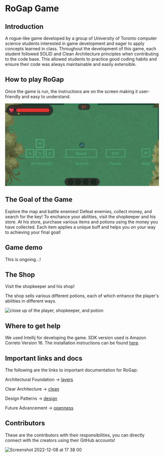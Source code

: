 # RoGap Game

## Introduction
A rogue-like game developed by a group of University of Toronto computer science students interested in game development and eager to apply concepts learned in class. Throughout the development of this game, each student followed SOLID and Clean Architecture principles when contributing to the code base. This allowed students to practice good coding habits and ensure their code was always maintainable and easily extensible.

## How to play RoGap
Once the game is run, the instructions are on the screen making it user-friendly and easy to understand.

![the instructions screen](https://github.com/CSC207-2022F-UofT/course-project-rogap-game/blob/main/screenshots/instructionScreen.png?raw=true)

## The Goal of the Game
Explore the map and battle enemies! Defeat enemies, collect money, and search for the key! To enchance your abilities, visit the shopkeeper and his store. At his store, purchase various items and potions using the money you have collected. Each item applies a unique buff and helps you on your way to achieving your final goal!

## Game demo
This is ongoing...!

## The Shop
Visit the shopkeeper and his shop!

The shop sells various different potions, each of which enhance the player's abilities in different ways.

![close up of the player, shopkeeper, and potion](https://github.com/CSC207-2022F-UofT/course-project-rogap-game/blob/main/screenshots/shopCloseUp.png?raw=true)
## Where to get help
We used Intellij for developing the game. SDK version used is Amazon Correto Version 16. The installation instructions can be found [here](https://intellij-support.jetbrains.com/hc/en-us/community/posts/360004337880-Setting-Amazon-Corretto-11-as-Project-SDK).

## Important links and docs
The following are the links to important documentation for RoGap:

Architectural Foundation → [layers](https://github.com/CSC207-2022F-UofT/course-project-rogap-game/wiki)

Clear Architecture → [clean](https://github.com/CSC207-2022F-UofT/course-project-rogap-game/wiki/Clean-Architecture)

Design Patterns → [design](https://github.com/CSC207-2022F-UofT/course-project-rogap-game/wiki/Design-Patterns)

Future Advancement → [openness](https://github.com/CSC207-2022F-UofT/course-project-rogap-game/wiki/Future-Advancement)



## Contributors
These are the contributors with their responsibilities, you can directly connect with the creators using their GitHub accounts!

<img width="696" alt="Screenshot 2022-12-08 at 17 38 00" src="https://user-images.githubusercontent.com/94993837/206581961-3c1152b4-2213-49d2-b795-84768539341f.png">


